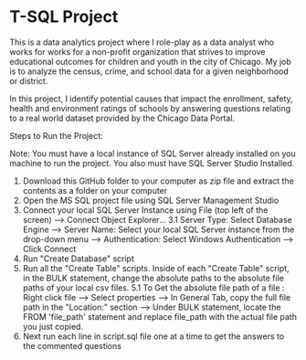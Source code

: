 # T-SQL Project

This is a data analytics project where I role-play as a data analyst who works for works for a non-profit organization that strives to improve educational outcomes for 
children and youth in the city of Chicago. My job is to analyze the census, crime, and school data for a given neighborhood or district. 

In this project, I identify potential causes that impact the enrollment, safety, health and environment ratings of schools by answering questions relating to a 
real world dataset provided by the Chicago Data Portal. 

Steps to Run the Project:

Note: You must have a local instance of SQL Server already installed on you machine to run the project. You also must have SQL Server Studio Installed. 

1. Download this GitHub folder to your computer as zip file and extract the contents as a folder on your computer
2. Open the MS SQL project file using SQL Server Management Studio
3. Connect your local SQL Server Instance using File (top left of the screen) --> Connect Object Explorer...
  3.1 Server Type: Select Database Engine --> Server Name: Select your local SQL Server instance from the drop-down menu -->
      Authentication: Select Windows Authentication --> Click Connect
4. Run "Create Database" script
5. Run all the "Create Table" scripts. Inside of each "Create Table" script, in the BULK statement, change the absolute paths to the 
    absolute file paths of your local csv files. 
  5.1 To Get the absolute file path of a file : Right click file --> Select properties --> In General Tab, copy the full file path in the "Location:" section
      --> Under BULK statement, locate the FROM 'file_path' statement and replace file_path with the actual file path you just copied.
6. Next run each line in script.sql file one at a time to get the answers to the commented questions




  
